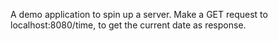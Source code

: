 A demo application to spin up a server. Make a GET request to localhost:8080/time, to get the current date as response.

